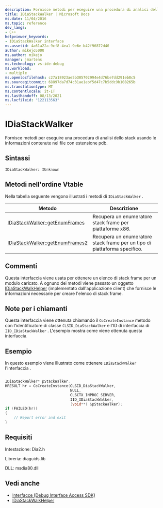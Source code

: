 ```yaml
---
description: Fornisce metodi per eseguire una procedura di analisi dello stack usando le informazioni contenute nel file con estensione pdb.
title: IDiaStackWalker | Microsoft Docs
ms.date: 11/04/2016
ms.topic: reference
dev_langs:
- C++
helpviewer_keywords:
- IDiaStackWalker interface
ms.assetid: 4a61a22a-9cf8-4ea1-9e6e-b42f96872d40
author: mikejo5000
ms.author: mikejo
manager: jmartens
ms.technology: vs-ide-debug
ms.workload:
- multiple
ms.openlocfilehash: c27a18923ae5b305702994e4d76be7dd291eb8c5
ms.sourcegitcommit: 68897da7d74c31ae1ebf5d47c7b5ddc9b108265b
ms.translationtype: MT
ms.contentlocale: it-IT
ms.lasthandoff: 08/13/2021
ms.locfileid: "122113563"
---
```

# <a name="idiastackwalker"></a>IDiaStackWalker
Fornisce metodi per eseguire una procedura di analisi dello stack usando le informazioni contenute nel file con estensione pdb.

## <a name="syntax"></a>Sintassi

```
IDiaStackWalker: IUnknown
```

## <a name="methods-in-vtable-order"></a>Metodi nell'ordine Vtable
Nella tabella seguente vengono illustrati i metodi di `IDiaStackWalker` .

|Metodo|Descrizione|
|------------|-----------------|
|[IDiaStackWalker::getEnumFrames](../../debugger/debug-interface-access/idiastackwalker-getenumframes.md)|Recupera un enumeratore stack frame per piattaforme x86.|
|[IDiaStackWalker::getEnumFrames2](../../debugger/debug-interface-access/idiastackwalker-getenumframes2.md)|Recupera un enumeratore stack frame per un tipo di piattaforma specifico.|

## <a name="remarks"></a>Commenti
Questa interfaccia viene usata per ottenere un elenco di stack frame per un modulo caricato. A ognuno dei metodi viene passato un oggetto [IDiaStackWalkHelper](../../debugger/debug-interface-access/idiastackwalkhelper.md) (implementato dall'applicazione client) che fornisce le informazioni necessarie per creare l'elenco di stack frame.

## <a name="notes-for-callers"></a>Note per i chiamanti
Questa interfaccia viene ottenuta chiamando il `CoCreateInstance` metodo con l'identificatore di classe `CLSID_DiaStackWalker` e l'ID di interfaccia di `IID_IDiaStackWalker` . L'esempio mostra come viene ottenuta questa interfaccia.

## <a name="example"></a>Esempio
In questo esempio viene illustrato come ottenere `IDiaStackWalker` l'interfaccia .

```C++

IDiaStackWalker* pStackWalker;
HRESULT hr = CoCreateInstance(CLSID_DiaStackWalker,
                              NULL,
                              CLSCTX_INPROC_SERVER,
                              IID_IDiaStackWalker,
                              (void**) &pStackWalker);
if (FAILED(hr))
{
    // Report error and exit
}
```

## <a name="requirements"></a>Requisiti
Intestazione: Dia2.h

Libreria: diaguids.lib

DLL: msdia80.dll

## <a name="see-also"></a>Vedi anche
- [Interfacce (Debug Interface Access SDK)](../../debugger/debug-interface-access/interfaces-debug-interface-access-sdk.md)
- [IDiaStackWalkHelper](../../debugger/debug-interface-access/idiastackwalkhelper.md)

